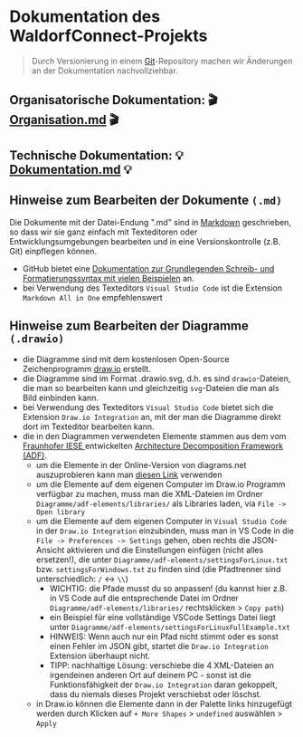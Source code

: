 # Dokumentation des WaldorfConnect-Projekts

> Durch Versionierung in einem [Git](https://de.wikipedia.org/wiki/Git)-Repository machen wir Änderungen an der Dokumentation nachvollziehbar.

## Organisatorische Dokumentation: 🎬 [Organisation.md](Organisation.md) 🎬

## Technische Dokumentation: 💡 [Dokumentation.md](Dokumentation.md) 💡

## Hinweise zum Bearbeiten der Dokumente  `(.md)`

Die Dokumente mit der Datei-Endung ".md" sind in [Markdown](https://de.wikipedia.org/wiki/Markdown) geschrieben, so dass wir sie ganz einfach mit Texteditoren oder Entwicklungsumgebungen bearbeiten und in eine Versionskontrolle (z.B. Git) einpflegen können.

- GitHub bietet eine [Dokumentation zur Grundlegenden Schreib- und Formatierungssyntax mit vielen Beispielen](https://docs.github.com/de/get-started/writing-on-github/getting-started-with-writing-and-formatting-on-github/basic-writing-and-formatting-syntax) an.
- bei Verwendung des Texteditors `Visual Studio Code` ist die Extension `Markdown All in One` empfehlenswert

## Hinweise zum Bearbeiten der Diagramme `(.drawio)`

- die Diagramme sind mit dem kostenlosen Open-Source Zeichenprogramm [draw.io](https://www.drawio.com/) erstellt.
- die Diagramme sind im Format .drawio.svg, d.h. es sind `drawio`-Dateien, die man so bearbeiten kann und gleichzeitig `svg`-Dateien die man als Bild einbinden kann.
- bei Verwendung des Texteditors `Visual Studio Code` bietet sich die Extension `Draw.io Integration` an, mit der man die Diagramme direkt dort im Texteditor bearbeiten kann.
- die in den Diagrammen verwendeten Elemente stammen aus dem vom [Fraunhofer IESE ](https://de.wikipedia.org/wiki/Fraunhofer-Institut_f%C3%BCr_Experimentelles_Software_Engineering_IESE) entwickelten [Architecture Decomposition Framework (ADF)](https://www.iese.fraunhofer.de/blog/softwarearchitekturen-einfacher-designen-und-verstaendlicher-dokumentieren-mit-dem-fraunhofer-adf/).
  - um die Elemente in der Online-Version von diagrams.net auszuprobieren kann man [diesen Link](https://app.diagrams.net/?splash=0&libs=general&clibs=Uhttps%3A%2F%2Fraw.githubusercontent.com%2Farchitecture-decomposition-framework%2Fadf-diagramsnet%2Fmain%2Flibraries%2FADF_SW%40RT.xml;Uhttps%3A%2F%2Fraw.githubusercontent.com%2Farchitecture-decomposition-framework%2Fadf-diagramsnet%2Fmain%2Flibraries%2FADF_Env%40RT.xml;Uhttps%3A%2F%2Fraw.githubusercontent.com%2Farchitecture-decomposition-framework%2Fadf-diagramsnet%2Fmain%2Flibraries%2FADF_SW%40DT.xml;Uhttps%3A%2F%2Fraw.githubusercontent.com%2Farchitecture-decomposition-framework%2Fadf-diagramsnet%2Fmain%2Flibraries%2FADF_Env%40DT.xml) verwenden
  - um die Elemente auf dem eigenen Computer im Draw.io Programm verfügbar zu machen, muss man die XML-Dateien im Ordner `Diagramme/adf-elements/libraries/` als Libraries laden, via `File -> Open library`
  - um die Elemente auf dem eigenen Computer in `Visual Studio Code` in der `Draw.io Integration` einzubinden, muss man in VS Code in die `File -> Preferences -> Settings` gehen, oben rechts die JSON-Ansicht aktivieren und die Einstellungen einfügen (nicht alles ersetzen!), die unter `Diagramme/adf-elements/settingsForLinux.txt` bzw. `settingsForWindows.txt` zu finden sind (die Pfadtrenner sind unterschiedlich: `/` <-> `\\`)
    - WICHTIG: die Pfade musst du so anpassen! (du kannst hier z.B. in VS Code auf die entsprechende Datei im Ordner `Diagramme/adf-elements/libraries/` rechtsklicken > `Copy path`)
    - ein Beispiel für eine vollständige VSCode Settings Datei liegt unter `Diagramme/adf-elements/settingsForLinuxFullExample.txt`
    - HINWEIS: Wenn auch nur ein Pfad nicht stimmt oder es sonst einen Fehler im JSON gibt, startet die `Draw.io Integration` Extension überhaupt nicht.
    - TIPP:  nachhaltige Lösung: verschiebe die 4 XML-Dateien an irgendeinen anderen Ort auf deinem PC - sonst ist die Funktionsfähigkeit der `Draw.io Integration` daran gekoppelt, dass du niemals dieses Projekt verschiebst oder löschst.
  - in Draw.io können die Elemente dann in der Palette links hinzugefügt werden durch Klicken auf `+ More Shapes` > `undefined` auswählen > `Apply`
